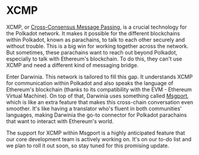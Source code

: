 # XCMP

XCMP, or [Cross-Consensus Message Passing](https://wiki.polkadot.network/docs/learn-xcm), is a crucial technology for the Polkadot network. It makes it possible for the different blockchains within Polkadot, known as parachains, to talk to each other securely and without trouble. This is a big win for working together across the network. But sometimes, these parachains want to reach out beyond Polkadot, especially to talk with Ethereum's blockchain. To do this, they can't use XCMP and need a different kind of messaging bridge.

Enter Darwinia. This network is tailored to fill this gap. It understands XCMP for communication within Polkadot and also speaks the language of Ethereum's blockchain (thanks to its compatibility with the EVM - Ethereum Virtual Machine). On top of that, Darwinia uses something called [Msgport](../overview.md), which is like an extra feature that makes this cross-chain conversation even smoother. It's like having a translator who's fluent in both communities' languages, making Darwinia the go-to connector for Polkadot parachains that want to interact with Ethereum's world.

The support for XCMP within Msgport is a highly anticipated feature that our core development team is actively working on. It's on our to-do list and we plan to roll it out soon, so stay tuned for this promising update.
